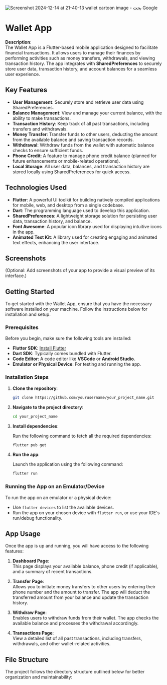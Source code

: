 ![Screenshot 2024-12-14 at 21-40-13 wallet cartoon image - بحث Google](https://github.com/user-attachments/assets/2a8f2897-1a18-4481-8e24-080204cd36b0)
# Wallet App

**Description**:  
The Wallet App is a Flutter-based mobile application designed to facilitate financial transactions. It allows users to manage their finances by performing activities such as money transfers, withdrawals, and viewing transaction history. The app integrates with **SharedPreferences** to securely store user data, transaction history, and account balances for a seamless user experience.

## Key Features

- **User Management**: Securely store and retrieve user data using SharedPreferences.
- **Balance Management**: View and manage your current balance, with the ability to make transactions.
- **Transaction History**: Keep track of all past transactions, including transfers and withdrawals.
- **Money Transfer**: Transfer funds to other users, deducting the amount from the available balance and saving transaction records.
- **Withdrawal**: Withdraw funds from the wallet with automatic balance checks to ensure sufficient funds.
- **Phone Credit**: A feature to manage phone credit balance (planned for future enhancements or mobile-related operations).
- **Local Storage**: All user data, balances, and transaction history are stored locally using SharedPreferences for quick access.

## Technologies Used

- **Flutter**: A powerful UI toolkit for building natively compiled applications for mobile, web, and desktop from a single codebase.
- **Dart**: The programming language used to develop this application.
- **SharedPreferences**: A lightweight storage solution for persisting user data, transaction history, and balance.
- **Font Awesome**: A popular icon library used for displaying intuitive icons in the app.
- **Animated Text Kit**: A library used for creating engaging and animated text effects, enhancing the user interface.

## Screenshots

(Optional: Add screenshots of your app to provide a visual preview of its interface.)

## Getting Started

To get started with the Wallet App, ensure that you have the necessary software installed on your machine. Follow the instructions below for installation and setup.

### Prerequisites

Before you begin, make sure the following tools are installed:

- **Flutter SDK**: [Install Flutter](https://flutter.dev/docs/get-started/install)
- **Dart SDK**: Typically comes bundled with Flutter.
- **Code Editor**: A code editor like **VSCode** or **Android Studio**.
- **Emulator or Physical Device**: For testing and running the app.

### Installation Steps

1. **Clone the repository**:

    ```bash
    git clone https://github.com/yourusername/your_project_name.git
    ```

2. **Navigate to the project directory**:

    ```bash
    cd your_project_name
    ```

3. **Install dependencies**:

    Run the following command to fetch all the required dependencies:

    ```bash
    flutter pub get
    ```

4. **Run the app**:

    Launch the application using the following command:

    ```bash
    flutter run
    ```

### Running the App on an Emulator/Device

To run the app on an emulator or a physical device:

- Use `flutter devices` to list the available devices.
- Run the app on your chosen device with `flutter run`, or use your IDE's run/debug functionality.

## App Usage

Once the app is up and running, you will have access to the following features:

1. **Dashboard Page**:  
   This page displays your available balance, phone credit (if applicable), and a summary of recent transactions.
   
2. **Transfer Page**:  
   Allows you to initiate money transfers to other users by entering their phone number and the amount to transfer. The app will deduct the transferred amount from your balance and update the transaction history.

3. **Withdraw Page**:  
   Enables users to withdraw funds from their wallet. The app checks the available balance and processes the withdrawal accordingly.

4. **Transactions Page**:  
   View a detailed list of all past transactions, including transfers, withdrawals, and other wallet-related activities.

## File Structure

The project follows the directory structure outlined below for better organization and maintainability:

